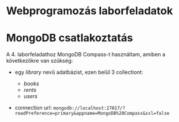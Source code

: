 # Webprogramozás laborfeladatok

# MongoDB csatlakoztatás

A 4. laborfeladathoz MongoDB Compass-t használtam, amiben a következőkre van szükség:

+ egy <i>library</i> nevű adatbázist, ezen belül 3 collectiont: 
    + <i>books</i>
    + <i>rents</i>
    + <i>users</i>

+ connection url: `mongodb://localhost:27017/?readPreference=primary&appname=MongoDB%20Compass&ssl=false`